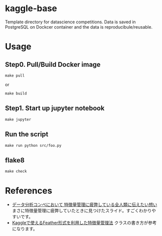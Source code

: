 # kaggle-base
Template directory for datascience competitions.
Data is saved in PostgreSQL on Dockcer container and the data is reproducibule/reusable.

# Usage

## Step0. Pull/Build Docker image
```
make pull
```
or 
```
make build
```

## Step1. Start up jupyter notebook
```
make jupyter
```

## Run the script
```
make run python src/foo.py
```

## flake8
```
make check
```

# References
- [データ分析コンペにおいて 特徴量管理に疲弊している全人類に伝えたい想い][1] 
まさに特徴量管理に疲弊していたときに見つけたスライド。すごくわかりやすいです。
- [Kaggleで使えるFeather形式を利用した特徴量管理法][2]
クラスの書き方が参考になります。


[1]:https://speakerdeck.com/takapy/detafen-xi-konpenioite-te-zheng-liang-guan-li-nipi-bi-siteiruquan-ren-lei-nichuan-etaixiang-i
[2]:https://amalog.hateblo.jp/entry/kaggle-feature-management
